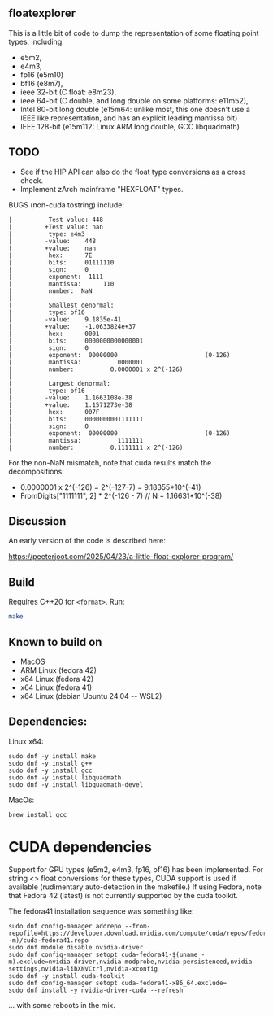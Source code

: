 ## floatexplorer

This is a little bit of code to dump the representation of some floating point types, including:

- e5m2,
- e4m3,
- fp16 (e5m10)
- bf16 (e8m7),
- ieee 32-bit (C float: e8m23),
- ieee 64-bit (C double, and long double on some platforms: e11m52),
- Intel 80-bit long double (e15m64: unlike most, this one doesn't use a IEEE like representation, and has an explicit leading mantissa bit)
- IEEE 128-bit (e15m112: Linux ARM long double, GCC libquadmath)

## TODO

- See if the HIP API can also do the float type conversions as a cross check.
- Implement zArch mainframe "HEXFLOAT" types.

BUGS (non-cuda tostring) include:

```
|         -Test value: 448
|         +Test value: nan
|          type: e4m3
|         -value:    448
|         +value:    nan
|          hex:      7E
|          bits:     01111110
|          sign:     0
|          exponent:  1111
|          mantissa:      110
|          number:  NaN
|
|          Smallest denormal:
|          type: bf16
|         -value:    9.1835e-41
|         +value:    -1.0633824e+37
|          hex:      0001
|          bits:     0000000000000001
|          sign:     0
|          exponent:  00000000                        (0-126)
|          mantissa:          0000001
|          number:          0.0000001 x 2^(-126)
|
|          Largest denormal:
|          type: bf16
|         -value:    1.1663108e-38
|         +value:    1.1571273e-38
|          hex:      007F
|          bits:     0000000001111111
|          sign:     0
|          exponent:  00000000                        (0-126)
|          mantissa:          1111111
|          number:          0.1111111 x 2^(-126)
```

For the non-NaN mismatch, note that cuda results match the decompositions:

* 0.0000001 x 2^(-126) = 2^(-127-7) = 9.18355*10^(-41)
* FromDigits["1111111", 2] * 2^(-126 - 7) // N = 1.16631*10^(-38)


## Discussion

An early version of the code is described here:

https://peeterjoot.com/2025/04/23/a-little-float-explorer-program/

## Build
Requires C++20 for `<format>`. Run:

```bash
make
```

## Known to build on

* MacOS
* ARM Linux (fedora 42)
* x64 Linux (fedora 42)
* x64 Linux (fedora 41)
* x64 Linux (debian Ubuntu 24.04 -- WSL2)

## Dependencies:

Linux x64:

```
sudo dnf -y install make
sudo dnf -y install g++
sudo dnf -y install gcc
sudo dnf -y install libquadmath
sudo dnf -y install libquadmath-devel
```

MacOs:

```
brew install gcc
```

# CUDA dependencies

Support for GPU types (e5m2, e4m3, fp16, bf16) has been implemented.  For string <> float conversions for these types, CUDA support is used if available (rudimentary auto-detection in the makefile.)  If using Fedora, note that Fedora 42 (latest) is not currently supported by the cuda toolkit.

The fedora41 installation sequence was something like:

```
sudo dnf config-manager addrepo --from-repofile=https://developer.download.nvidia.com/compute/cuda/repos/fedora41/$(uname -m)/cuda-fedora41.repo
sudo dnf module disable nvidia-driver
sudo dnf config-manager setopt cuda-fedora41-$(uname -m).exclude=nvidia-driver,nvidia-modprobe,nvidia-persistenced,nvidia-settings,nvidia-libXNVCtrl,nvidia-xconfig
sudo dnf -y install cuda-toolkit
sudo dnf config-manager setopt cuda-fedora41-x86_64.exclude=
sudo dnf install -y nvidia-driver-cuda --refresh
```

... with some reboots in the mix.
